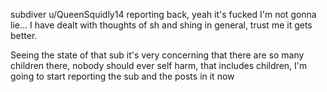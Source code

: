 subdiver u/QueenSquidly14 reporting back, yeah it's fucked I'm not gonna lie... I have dealt with thoughts of sh and shing in general, trust me it gets better. 

Seeing the state of that sub it's very concerning that there are so many children there, nobody should ever self harm, that includes children, I'm going to start reporting the sub and the posts in it now